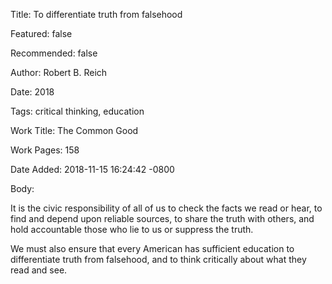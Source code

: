 Title: To differentiate truth from falsehood

Featured: false

Recommended: false

Author: Robert B. Reich

Date: 2018

Tags: critical thinking, education

Work Title: The Common Good

Work Pages:  158

Date Added: 2018-11-15 16:24:42 -0800

Body:

It is the civic responsibility of all of us to check the facts we read or hear, to find and depend upon reliable sources, to share the truth with others, and hold accountable those who lie to us or suppress the truth. 

We must also ensure that every American has sufficient education to differentiate truth from falsehood, and to think critically about what they read and see.

